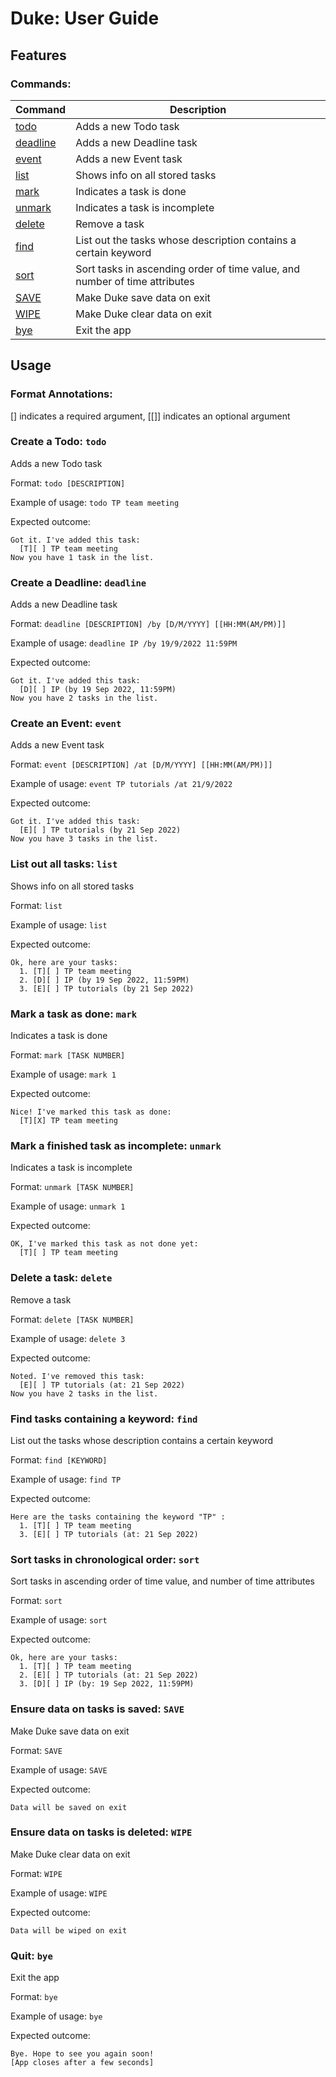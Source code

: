 # Duke: User Guide

## Features

### Commands:


| Command | Description |
| --- | --- |
| [todo](#create-a-todo-todo) | Adds a new Todo task |
| [deadline](#create-a-deadline-deadline) | Adds a new Deadline task |
| [event](#create-an-event-event) | Adds a new Event task |
| [list](#list-out-all-tasks-list) | Shows info on all stored tasks |
| [mark](#mark-a-task-as-done-mark) | Indicates a task is done |
| [unmark](#mark-a-finished-task-as-incomplete-unmark) | Indicates a task is incomplete |
| [delete](#delete-a-task-delete) | Remove a task |
| [find](#find-tasks-containing-a-keyword-find) | List out the tasks whose description contains a certain keyword |
| [sort](#sort-tasks-in-chronological-order-sort) | Sort tasks in ascending order of time value,  and number of time attributes |
| [SAVE](#ensure-data-on-tasks-is-saved-save ) | Make Duke save data on exit |
| [WIPE](#ensure-data-on-tasks-is-deleted-wipe) | Make Duke clear data on exit |
| [bye](#quit-bye) | Exit the app |


## Usage

### Format Annotations:

[] indicates a required argument, [[]] indicates an optional argument

### Create a Todo: `todo`

Adds a new Todo task

Format: `todo [DESCRIPTION]`

Example of usage: `todo TP team meeting`

Expected outcome:
```  
Got it. I've added this task:  
  [T][ ] TP team meeting
Now you have 1 task in the list.  
```  

### Create a Deadline: `deadline`

Adds a new Deadline task

Format: `deadline [DESCRIPTION] /by [D/M/YYYY] [[HH:MM(AM/PM)]]`

Example of usage: `deadline IP /by 19/9/2022 11:59PM`

Expected outcome:
```  
Got it. I've added this task:  
  [D][ ] IP (by 19 Sep 2022, 11:59PM)
Now you have 2 tasks in the list.  
```
### Create an Event: `event`

Adds a new Event task

Format: `event [DESCRIPTION] /at [D/M/YYYY] [[HH:MM(AM/PM)]]`

Example of usage: `event TP tutorials /at 21/9/2022`

Expected outcome:
```  
Got it. I've added this task:  
  [E][ ] TP tutorials (by 21 Sep 2022)
Now you have 3 tasks in the list.  
```
### List out all tasks: `list`

Shows info on all stored tasks

Format: `list`

Example of usage: `list`

Expected outcome:
```  
Ok, here are your tasks:
  1. [T][ ] TP team meeting
  2. [D][ ] IP (by 19 Sep 2022, 11:59PM)
  3. [E][ ] TP tutorials (by 21 Sep 2022)  
```
### Mark a task as done: `mark`

Indicates a task is done

Format: `mark [TASK NUMBER]`

Example of usage: `mark 1`

Expected outcome:
```  
Nice! I've marked this task as done:
  [T][X] TP team meeting
```
### Mark a finished task as incomplete: `unmark`

Indicates a task is incomplete

Format: `unmark [TASK NUMBER]`

Example of usage: `unmark 1`

Expected outcome:
```  
OK, I've marked this task as not done yet:
  [T][ ] TP team meeting
```
### Delete a task: `delete`

Remove a task

Format: `delete [TASK NUMBER]`

Example of usage: `delete 3`

Expected outcome:
```
Noted. I've removed this task:
  [E][ ] TP tutorials (at: 21 Sep 2022)
Now you have 2 tasks in the list.
```
### Find tasks containing a keyword: `find`

List out the tasks whose description contains a certain keyword

Format: `find [KEYWORD]`

Example of usage: `find TP`

Expected outcome:
```
Here are the tasks containing the keyword "TP" :
  1. [T][ ] TP team meeting
  3. [E][ ] TP tutorials (at: 21 Sep 2022)
```
### Sort tasks in chronological order: `sort`

Sort tasks in ascending order of time value,  and number of time attributes

Format: `sort`

Example of usage: `sort`

Expected outcome:
```
Ok, here are your tasks:
  1. [T][ ] TP team meeting
  2. [E][ ] TP tutorials (at: 21 Sep 2022)
  3. [D][ ] IP (by: 19 Sep 2022, 11:59PM)
```
### Ensure data on tasks is saved: `SAVE`

Make Duke save data on exit

Format: `SAVE`

Example of usage: `SAVE`

Expected outcome:
```
Data will be saved on exit
```
### Ensure data on tasks is deleted: `WIPE`

Make Duke clear data on exit

Format: `WIPE`

Example of usage: `WIPE`

Expected outcome:
```
Data will be wiped on exit
```
### Quit: `bye`

Exit the app

Format: `bye`

Example of usage: `bye`

Expected outcome:
```
Bye. Hope to see you again soon!
[App closes after a few seconds]
```